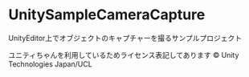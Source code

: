 # UnitySampleCameraCapture

UnityEditor上でオブジェクトのキャプチャーを撮るサンプルプロジェクト

ユニティちゃんを利用しているためライセンス表記してあります
© Unity Technologies Japan/UCL

